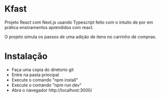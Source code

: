 # Kfast
Projeto React com Next.js usando Typescript feito com o intuito de por em prática
ensinamentos aprendidos com react.

O projeto simula os passos de uma adição de itens no carrinho de compras.

# Instalação

- Faça uma copia do diretorio git
- Entre na pasta principal
- Execute o comando "npm install"
- Execute o comando "npm run dev" 
- Abra o navegador http://localhost:3000/

